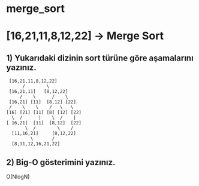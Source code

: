 # merge_sort
# [16,21,11,8,12,22] -> Merge Sort

## 1) Yukarıdaki dizinin sort türüne göre aşamalarını yazınız.


     [16,21,11,8,12,22]
          /        \
     [16,21,11]   [8,12,22]
         /    \      /    \
     [16,21] [11]  [8,12] [22]
     /    \    \    /   \   \
    [16] [21] [11] [8] [12] [22]
      \  /      |    \  /    |
    [ 16,21]  [11]  [8,12]  [22]
           \  /        \    /
      [11,16,21]     [8,12,22]
             \       /
      [8,11,12,16,21,22]
    

## 2) Big-O gösterimini yazınız.
  
  O(NlogN)


 

    

